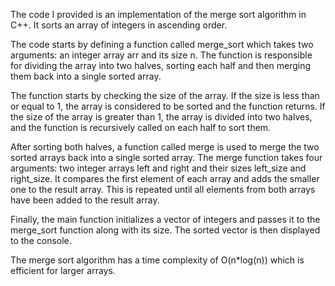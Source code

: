 The code I provided is an implementation of the merge sort algorithm in C++. It sorts an array of integers in ascending order.

The code starts by defining a function called merge_sort which takes two arguments: an integer array arr and its size n. The function is responsible for dividing the array into two halves, sorting each half and then merging them back into a single sorted array.

The function starts by checking the size of the array. If the size is less than or equal to 1, the array is considered to be sorted and the function returns. If the size of the array is greater than 1, the array is divided into two halves, and the function is recursively called on each half to sort them.

After sorting both halves, a function called merge is used to merge the two sorted arrays back into a single sorted array. The merge function takes four arguments: two integer arrays left and right and their sizes left_size and right_size. It compares the first element of each array and adds the smaller one to the result array. This is repeated until all elements from both arrays have been added to the result array.

Finally, the main function initializes a vector of integers and passes it to the merge_sort function along with its size. The sorted vector is then displayed to the console.

The merge sort algorithm has a time complexity of O(n*log(n)) which is efficient for larger arrays.